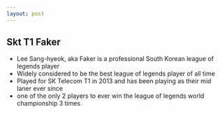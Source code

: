 ```yaml
---
layout: post
---
```

## Skt T1 Faker

- Lee Sang-hyeok, aka Faker is a professional South Korean league of legends player
- Widely considered to be the best league of legends player of all time
- Played for SK Telecom T1 in 2013 and has been playing as their mid laner ever since
- one of the only 2 players to ever win the league of legends world championship 3 times